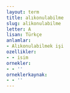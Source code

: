 ```yaml
---
layout: term
title: alıkonulabilme
slug: alikonulabilme
letter: A
lisan: Türkçe
anlamlar:
- Alıkonulabilmek işi
ozellikler:
- - isim
ornekler:
- - ''
orneklerkaynak:
- - ''
---
```

